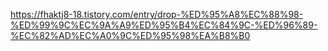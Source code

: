 https://fhaktj8-18.tistory.com/entry/drop-%ED%95%A8%EC%88%98-%ED%99%9C%EC%9A%A9%ED%95%B4%EC%84%9C-%ED%96%89-%EC%82%AD%EC%A0%9C%ED%95%98%EA%B8%B0

